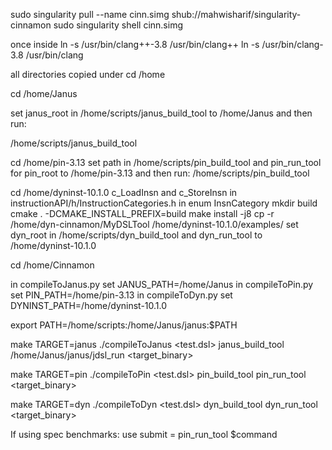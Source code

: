 sudo singularity pull --name cinn.simg shub://mahwisharif/singularity-cinnamon
sudo singularity shell cinn.simg


once inside
ln -s /usr/bin/clang++-3.8 /usr/bin/clang++
ln -s /usr/bin/clang-3.8 /usr/bin/clang

all directories copied under
cd /home

cd /home/Janus

set janus_root in /home/scripts/janus_build_tool to /home/Janus and then run:

/home/scripts/janus_build_tool

cd /home/pin-3.13
set path in /home/scripts/pin_build_tool and pin_run_tool for pin_root to /home/pin-3.13 and then run: 
/home/scripts/pin_build_tool

cd /home/dyninst-10.1.0
c_LoadInsn and c_StoreInsn in instructionAPI/h/InstructionCategories.h in enum InsnCategory
mkdir build
cmake . -DCMAKE_INSTALL_PREFIX=build
make install -j8
cp -r /home/dyn-cinnamon/MyDSLTool /home/dyninst-10.1.0/examples/
set dyn_root in /home/scripts/dyn_build_tool and dyn_run_tool to /home/dyninst-10.1.0

cd /home/Cinnamon

in compileToJanus.py set JANUS_PATH=/home/Janus
in compileToPin.py set PIN_PATH=/home/pin-3.13
in compileToDyn.py set DYNINST_PATH=/home/dyninst-10.1.0

export PATH=/home/scripts:/home/Janus/janus:$PATH

make TARGET=janus
./compileToJanus <test.dsl>
janus_build_tool
/home/Janus/janus/jdsl_run <target_binary>

make TARGET=pin
./compileToPin <test.dsl>
pin_build_tool
pin_run_tool <target_binary>

make TARGET=dyn
./compileToDyn <test.dsl>
dyn_build_tool
dyn_run_tool <target_binary>

If using spec benchmarks: 
use 
submit = pin_run_tool $command 
